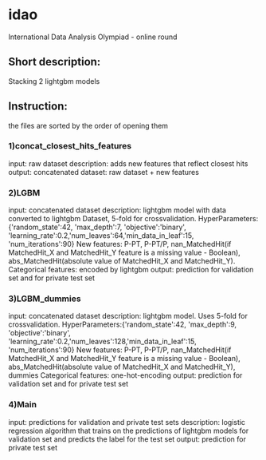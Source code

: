 # idao
International Data Analysis Olympiad - online round

## Short description:
Stacking 2 lightgbm models

## Instruction:
the files are sorted by the order of opening them

### 1)concat_closest_hits_features
input: raw dataset 
description: adds new features that reflect closest hits
output: concatenated dataset: raw dataset + new features
### 2)LGBM
input: concatenated dataset
description: lightgbm model with data converted to lightgbm Dataset, 5-fold for crossvalidation. 
HyperParameters:{'random_state':42, 'max_depth':7, 'objective':'binary', 'learning_rate':0.2,'num_leaves':64,'min_data_in_leaf':15, 'num_iterations':90}
New features: P-PT, P-PT/P, nan_MatchedHit(if MatchedHit_X and MatchedHit_Y feature is a missing value - Boolean), abs_MatchedHit(absolute value of MatchedHit_X and MatchedHit_Y).
Categorical features: encoded by lightgbm
output: prediction for validation set and for private test set

### 3)LGBM_dummies

input: concatenated dataset
description: lightgbm model. Uses 5-fold for crossvalidation. 
HyperParameters:{'random_state':42, 'max_depth':9, 'objective':'binary', 'learning_rate':0.2,'num_leaves':128,'min_data_in_leaf':15, 'num_iterations':90}
New features: P-PT, P-PT/P, nan_MatchedHit(if MatchedHit_X and MatchedHit_Y feature is a missing value - Boolean), abs_MatchedHit(absolute value of MatchedHit_X and MatchedHit_Y), dummies
Categorical features: one-hot-encoding
output: prediction for validation set and for private test set

### 4)Main

input: predictions for validation and private test sets
description: logistic regression algorithm that trains on the predictions of lightgbm models for validation set and predicts the label for the test set
output: prediction for private test set
